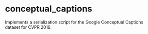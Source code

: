 # conceptual_captions
Implements a serialization script for the Google Conceptual Captions dataset for CVPR 2019.
